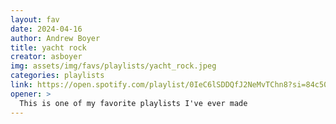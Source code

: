 ```yaml
---
layout: fav
date: 2024-04-16
author: Andrew Boyer
title: yacht rock
creator: asboyer
img: assets/img/favs/playlists/yacht_rock.jpeg
categories: playlists
link: https://open.spotify.com/playlist/0IeC6lSDDQfJ2NeMvTChn8?si=84c50613e30649b2
opener: >
  This is one of my favorite playlists I've ever made
---
```

